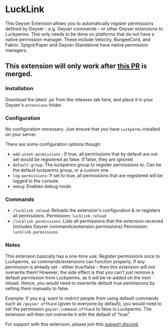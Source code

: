 # LuckLink

This Geyser Extension allows you to automatically register permissions defined by Geyser - e.g. Geyser commands - 
or other Geyser extensions to Luckperms. This only needs to be done on platforms that do not have a native permission manager.
These include Velocity, BungeeCord, and Fabric. Spigot/Paper and Geyser-Standalone have native permission managers.

## This extension will only work after [this PR](https://github.com/GeyserMC/Geyser/pull/3808) is merged.

### Installation
Download the latest .jar from the releases tab here, and place it in your Geyser's `extensions` folder.

### Configuration
No configuration necessary. Just ensure that you have `Luckperms` installed on your server.

There are some configuration options though:
- `add-unset-permissions` : If true, all permissions that by default are not set would be registered as false. If false, they are ignored
- `default-group`: The luckperms group to register permissions to. Can be the default luckperms group, or a custom one.
- `log-permissions`: If set to true, all permissions that are registered will be logged to the console.
- `debug`: Enables debug mode.

### Commands
- `/lucklink reload`: Reloads the extension's configuration & re-registers all permissions. 
Permission: `lucklink.reload`
- `/lucklink permissions`: Lists all permissions that the extension received (includes Geyser commands/extension permissions)
Permission: `lucklink.permissions`

### Notes
This extension basically has a one-time use: Register permissions once to Luckperms, so commands/extensions can function properly. 
If any permission is already set - either true/false - then this extension will *not* overwrite them!
However, the side effect is that you can't just remove a default permission from Luckperms, as it will be re-added on the next reload. 
Hence, you would need to overwrite default true permissions by setting them manually to false.

Example:
If you e.g. want to restrict people from using default commands such as `/geyser offhand` (given to everyone by default),
you would need to set the permission `geyser.command.offhand` to false in Luckperms. The extension will then not overwrite it with the default of "true".

For support with this extension, please join this [support discord](https://discord.gg/WdmrRHRJhS).